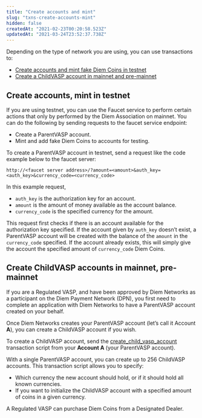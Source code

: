```yaml
---
title: "Create accounts and mint"
slug: "txns-create-accounts-mint"
hidden: false
createdAt: "2021-02-23T00:20:58.523Z"
updatedAt: "2021-03-24T23:52:37.738Z"
---
```

Depending on the type of network you are using, you can use transactions to:
* [Create accounts and mint fake Diem Coins in testnet](doc:txns-create-accounts-mint#create-accounts-mint-in-testnet)
* [Create a ChildVASP account in mainnet and pre-mainnet](doc:txns-create-accounts-mint#create-childvasp-accounts-in-mainnet-pre-mainnet)

## Create accounts, mint in testnet

If you are using <Glossary>testnet</Glossary>, you can use the <Glossary>Faucet</Glossary> service to perform certain actions that only by performed by the Diem Association on <Glossary>mainnet</Glossary>. You can do the following by sending requests to the faucet service endpoint:
* Create a <Glossary>ParentVASP account</Glossary>.
* Mint and add fake Diem Coins to accounts for testing.

To create a ParentVASP account in testnet, send a request like the code example below to the faucet server:
```http request
http://<faucet server address>/?amount=<amount>&auth_key=<auth_key>&currency_code=<currency_code>
```

In this example request, 

* `auth_key` is the authorization key for an account.
* `amount` is the amount of money available as the account balance.
* `currency_code` is the specified currency for the amount.

This request first checks if there is an account available for the authorization key specified. If the account given by `auth_key` doesn’t exist, a ParentVASP account will be created with the balance of the `amount` in the `currency_code` specified. If the account already exists, this will simply give the account the specified amount of `currency_code` Diem Coins.

## Create ChildVASP accounts in mainnet, pre-mainnet

If you are a Regulated VASP, and have been approved by Diem Networks as a participant on the Diem Payment Network (DPN), you first need to complete an application with Diem Networks to have a ParentVASP account created on your behalf. 

Once Diem Networks creates your ParentVASP account (let’s call it Account **A**), you can create a <Glossary>ChildVASP account</Glossary> if you wish.

To create a ChildVASP account, send the [create_child_vasp_account](https://github.com/diem/diem/blob/main/language/diem-framework/script_documentation/script_documentation.md#script-create_child_vasp_account) transaction script from your **Account A** (your ParentVASP account). 

With a single ParentVASP account, you can create up to 256 ChildVASP accounts. This transaction script allows you to specify:
* Which currency the new account should hold, or if it should hold all known currencies. 
* If you want to initialize the ChildVASP account with a specified amount of coins in a given currency.

A Regulated VASP can purchase Diem Coins from a Designated Dealer.